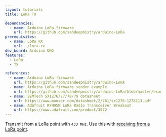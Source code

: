 ```yaml
---
layout: tutorials
title: LoRa TX

dependancies:
  - name: Arduino LoRa firmware
    url: https://github.com/sandeepmistry/arduino-LoRa
prerequisites:
  - name: LoRa RX
    url: ./lora-rx
dev_board: Arduino UNO
features:
  - LoRa
  - TX

references:
  - name: Arduino LoRa firmware
    url: https://github.com/sandeepmistry/arduino-LoRa
  - name: Arduino LoRa firmware sender example
    url: https://github.com/sandeepmistry/arduino-LoRa/blob/master/examples/LoRaSender/LoRaSender.ino
  - name: SEMTech SX1276/77/78/79 datasheet
    url: https://www.mouser.com/datasheet/2/761/sx1276-1278113.pdf
  - name: Adafruit RFM95W LoRa Radio Transceiver Breakout
    url: https://www.adafruit.com/product/3072
---
```


Transmit from a LoRa point with `433 MHz`. Use this with [receiving from a LoRa point](lora-rx).
